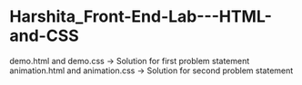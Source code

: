 # Harshita_Front-End-Lab---HTML-and-CSS

demo.html and demo.css -> Solution for first problem statement
animation.html and animation.css -> Solution for second problem statement
